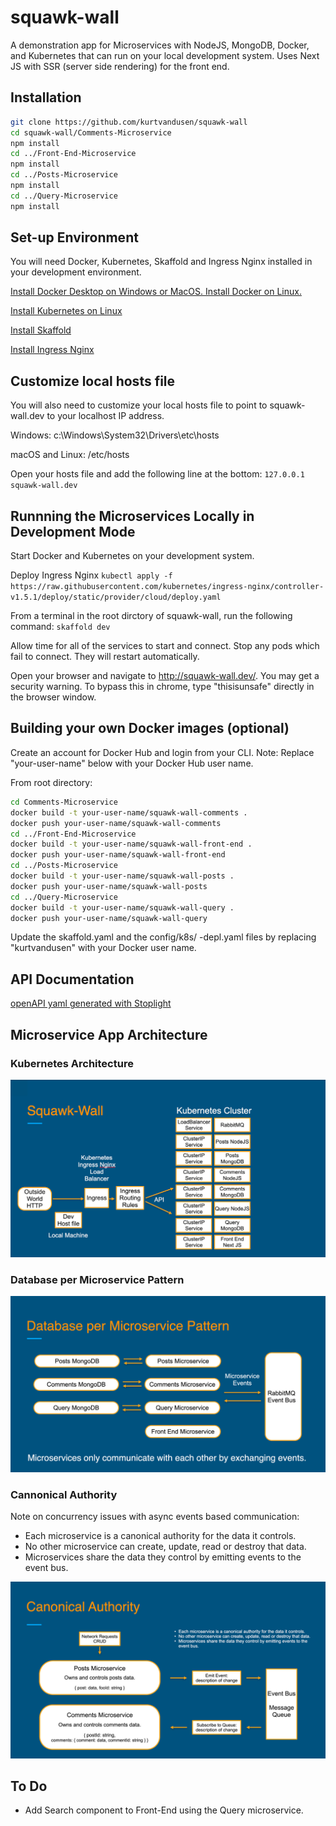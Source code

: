 # squawk-wall
A demonstration app for Microservices with NodeJS, MongoDB, Docker, and Kubernetes that can run on your local development system. Uses Next JS with SSR (server side rendering) for the front end.

## Installation

```sh
git clone https://github.com/kurtvandusen/squawk-wall
cd squawk-wall/Comments-Microservice
npm install
cd ../Front-End-Microservice
npm install
cd ../Posts-Microservice
npm install
cd ../Query-Microservice
npm install
```
  
## Set-up Environment

You will need Docker, Kubernetes, Skaffold and Ingress Nginx installed in your development environment.  

[Install Docker Desktop on Windows or MacOS. Install Docker on Linux.](https://docs.docker.com/get-docker/)

[Install Kubernetes on Linux](https://minikube.sigs.k8s.io/docs/start/)

[Install Skaffold](https://skaffold.dev/docs/install/)

[Install Ingress Nginx](https://kubernetes.github.io/ingress-nginx/deploy/)

## Customize local hosts file  

You will also need to customize your local hosts file to point to squawk-wall.dev to your localhost IP address.

Windows:
c:\Windows\System32\Drivers\etc\hosts

macOS and Linux:
/etc/hosts

 Open your hosts file and add the following line at the bottom:
`127.0.0.1 squawk-wall.dev`

## Runnning the Microservices Locally in Development Mode  

Start Docker and Kubernetes on your development system.

Deploy Ingress Nginx
`kubectl apply -f https://raw.githubusercontent.com/kubernetes/ingress-nginx/controller-v1.5.1/deploy/static/provider/cloud/deploy.yaml`


From a terminal in the root dirctory of squawk-wall, run the following command:
`skaffold dev`

Allow time for all of the services to start and connect. Stop any pods which fail to connect. They will restart automatically.

Open your browser and navigate to http://squawk-wall.dev/. You may get a security warning. To bypass this in chrome, type "thisisunsafe" directly in the browser window.

## Building your own Docker images (optional)

Create an account for Docker Hub and login from your CLI. Note: Replace "your-user-name" below with your Docker Hub user name.

From root directory:
```sh
cd Comments-Microservice
docker build -t your-user-name/squawk-wall-comments .
docker push your-user-name/squawk-wall-comments
cd ../Front-End-Microservice
docker build -t your-user-name/squawk-wall-front-end .
docker push your-user-name/squawk-wall-front-end
cd ../Posts-Microservice
docker build -t your-user-name/squawk-wall-posts .
docker push your-user-name/squawk-wall-posts
cd ../Query-Microservice
docker build -t your-user-name/squawk-wall-query .
docker push your-user-name/squawk-wall-query
```

Update the skaffold.yaml and the config/k8s/ -depl.yaml files by replacing "kurtvandusen" with your Docker user name.

## API Documentation  

[openAPI yaml generated with Stoplight](./reference/Squawk-Wall-REST-API.yaml)

## Microservice App Architecture  

### Kubernetes Architecture  

![Kubernetes Architecture](kubernetes-architecture.png)  

### Database per Microservice Pattern  

![Database per Microservice Pattern](db-per-microservice.png)  

### Cannonical Authority  

Note on concurrency issues with async events based communication:  
- Each microservice is a canonical authority for the data it controls.
- No other microservice can create, update, read or destroy that data.
- Microservices share the data they control by emitting events to the event bus.  

![Cannonical Authority](cannonical-authority.png)  

## To Do  

- Add Search component to Front-End using the Query microservice.
